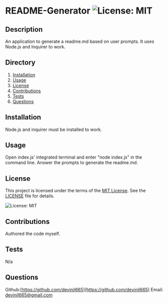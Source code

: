 # README-Generator ![License: MIT](https://img.shields.io/badge/License-MIT-yellow.svg)
    
## Description
    
An application to generate a readme.md based on user prompts. It uses Node.js and Inquirer to work.
    
## Directory
    
1. [Installation](#installation)
2. [Usage](#usage)
3. [License](#license)
4. [Contributions](#contributions)
5. [Tests](#tests)
6. [Questions](#questions)
    
## Installation 

Node.js and inquirer must be installed to work.

## Usage

Open index.js' integrated terminal and enter "node index.js" in the command line. Answer the prompts to generate the readme.md.

## License


This project is licensed under the terms of the [MIT License](https://opensource.org/licenses/MIT). See the [LICENSE](LICENSE) file for details.

![License: MIT](https://img.shields.io/badge/License-MIT-yellow.svg)


## Contributions

Authored the code myself.

## Tests

N/a

## Questions

Github:[https://github.com/devinjl665](https://github.com/devinjl665)
Email: devinjl665@gmail.com